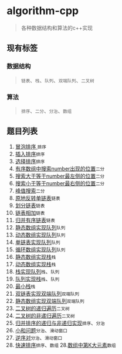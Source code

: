 # algorithm-cpp

> 各种数据结构和算法的c++实现

## 现有标签

### 数据结构

> `链表`、`栈`、`队列`、`双端队列`、`二叉树`

### 算法

> `排序`、`二分`、`分治`、`数组`

## 题目列表

1. [冒泡排序 ](https://github.com/zhc-ultra/algorithm-cpp/blob/main/cpp001_bubble_sort/bubble_sort.cpp)`排序`
2. [插入排序](https://github.com/zhc-ultra/algorithm-cpp/blob/main/cpp002_insert_sort/insert_sort.cpp)`排序`
3. [选择排序](https://github.com/zhc-ultra/algorithm-cpp/blob/main/cpp003_select_sort/select_sort.cpp)`排序`
4. [有序数组中搜索number出现的位置](https://github.com/zhc-ultra/algorithm-cpp/blob/main/cpp004_search_number/search_number.cpp)`二分`
5. [搜索大于等于number最左侧的位置](https://github.com/zhc-ultra/algorithm-cpp/blob/main/cpp005_search_greater_number/search_greater_number.cpp)`二分`
6. [搜索小于等于number最右侧的位置](https://github.com/zhc-ultra/algorithm-cpp/blob/main/cpp006_search_less_number/search_less_number.cpp)`二分`
7. [峰值搜索](https://github.com/zhc-ultra/algorithm-cpp/blob/main/cpp007_search_peak/search_peak.cpp)`二分`
8. [原地反转单链表](https://github.com/zhc-ultra/algorithm-cpp/blob/main/cpp008_reverse/reverse.cpp)`链表`
9. [划分链表](https://github.com/zhc-ultra/algorithm-cpp/blob/main/cpp009_partition/partition.cpp)`链表`
10. [链表相加](https://github.com/zhc-ultra/algorithm-cpp/blob/main/cpp010_two_sum/two_sum.cpp)`链表`
11. [归并有序链表](https://github.com/zhc-ultra/algorithm-cpp/blob/main/cpp011_merge_two_sorted/merge_two_sorted.cpp)`链表`
12. [静态数组实现队列](https://github.com/zhc-ultra/algorithm-cpp/blob/main/cpp012_static_array_queue/static_array_queue.cpp)`队列`
13. [动态数组实现队列](https://github.com/zhc-ultra/algorithm-cpp/blob/main/cpp013_dynamic_array_queue/dynamic_array_queue.cpp)`队列`
14. [单链表实现队列](https://github.com/zhc-ultra/algorithm-cpp/blob/main/cpp014_linked_queue/linked_queue.cpp)`队列`
15. [循环数组实现队列](https://github.com/zhc-ultra/algorithm-cpp/blob/main/cpp015_circulate_array_queue/circulate_array_queue.cpp)`队列`
16. [静态数组实现栈](https://github.com/zhc-ultra/algorithm-cpp/blob/main/cpp016_static_array_stack/static_array_stack.cpp)`栈`
17. [动态数组实现栈](https://github.com/zhc-ultra/algorithm-cpp/blob/main/cpp017_dynamic_array_stack/dynamic_array_stack.cpp)`栈`
18. [栈实现队列](https://github.com/zhc-ultra/algorithm-cpp/blob/main/cpp018_stack_impl_queue/stack_impl_queue.cpp)`栈`、`队列`
19. [队列实现栈](https://github.com/zhc-ultra/algorithm-cpp/blob/main/cpp019_queue_impl_stack/queue_impl_stack.cpp)`栈`、`队列`
20. [最小栈](https://github.com/zhc-ultra/algorithm-cpp/blob/main/cpp020_min_stack/min_stack.cpp)`栈`
21. [双链表实现双端队列](#)`双端队列`
22. [静态数组实现双端队列](https://github.com/zhc-ultra/algorithm-cpp/blob/main/cpp022_static_array_impl_dequeue/static_array_impl_dequeue.cpp)`双端队列`
23. [二叉树的递归遍历](https://github.com/zhc-ultra/algorithm-cpp/blob/main/cpp023_binary_tree_traversal_recursion/binary_tree_traversal_recursion.cpp)`二叉树`
24. [二叉树的非递归遍历](https://github.com/zhc-ultra/algorithm-cpp/blob/main/cpp024_binary_tree_traversal_iteration/binary_tree_traversal_iteration.cpp)`二叉树`
25. [归并排序的递归与非递归实现](https://github.com/zhc-ultra/algorithm-cpp/blob/main/cpp025_merge_sort/merge_sort.cpp)`排序`、`分治`
26. [小和问题](https://github.com/zhc-ultra/algorithm-cpp/blob/main/cpp026_small_sum/small_small.cpp)`分治`、`滑动窗口`
27. [逆序对](https://github.com/zhc-ultra/algorithm-cpp/blob/main/cpp027_reverse_pairs/reverse_pairs.cpp)`分治`、`滑动窗口`
27. [快速排序](https://github.com/zhc-ultra/algorithm-cpp/blob/main/cpp028_quick_sort/quick_sort.cpp)`排序`、`数组`
28.[数组中第K大元素](https://github.com/zhc-ultra/algorithm-cpp/blob/main/cpp029_find_kth_largest/find_kth_largest.cpp)`数组`
